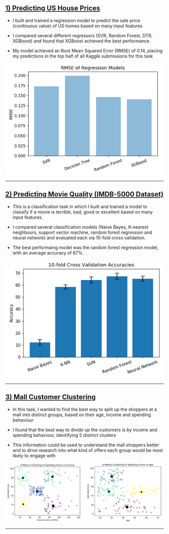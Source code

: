 ## [1) Predicting US House Prices](https://github.com/ricardomokhtari/Data-Science-Projects/blob/master/house-prices/analysis.ipynb)

* I built and trained a regression model to predict the sale price (conitnuous value) of US homes based on many input features

* I compared several different regressors (SVR, Random Forest, DTR, XGBoost) and found that XGBoost achieved the best performance

* My model achieved an Root Mean Squared Error (RMSE) of 0.14, placing my predictions in the top half of all Kaggle submissions for this task

![](/images/house-prices.png)

___

## [2) Predicting Movie Quality (IMDB-5000 Dataset)](https://github.com/ricardomokhtari/Data-Science-Projects/blob/master/IMDB-5000/analysis.ipynb)

* This is a classification task in which I built and trained a model to classify if a movie is terrible, bad, good or excellent based on many input features.

* I compared several classification models (Naive Bayes, K-nearest neighbours, support vector machine, random forest regression and neural network) and evaluated each via 10-fold cross validation.

* The best performaing model was the random forest regression model, with an average accuracy of 67%.

![](/images/imdb-accuracy.png)

___

## [3) Mall Customer Clustering](https://github.com/ricardomokhtari/Data-Science-Projects/blob/master/mall-customers/analysis.ipynb)

* In this task, I wanted to find the best way to split up the shoppers at a mall into distinct groups, based on their age, income and spending behaviour

* I found that the best way to divide up the customers is by income and spending behaviour, identifying 5 distinct clusters

* This information could be used to understand the mall shoppers better and to drive research into what kind of offers each group would be most likely to engage with

![](/images/k-means.png)

___